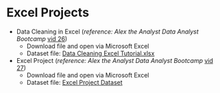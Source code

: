 # Excel Projects

* Data Cleaning in Excel (*reference: Alex the Analyst Data Analyst Bootcamp* [vid 26](https://youtu.be/_jmiEGZ6PIY?feature=shared))
  * Download file and open via Microsoft Excel
  * Dataset file: [Data Cleaning Excel Tutorial.xlsx  ](https://github.com/ConCal1/Project-Reference-Excel/blob/b80a3c4f971a1608f2593ad8a585b53fbe74435e/Data%20Cleaning%20Excel%20Tutorial.xlsx)
* Excel Project (*reference: Alex the Analyst Data Analyst Bootcamp* [vid 27](https://youtu.be/opJgMj1IUrc?feature=shared))
  * Download file and open via Microsoft Excel
  * Dataset file: [Excel Project Dataset](https://github.com/ConCal1/Project-Reference-Excel/blob/b80a3c4f971a1608f2593ad8a585b53fbe74435e/Excel%20Project%20Dataset.xlsx)
